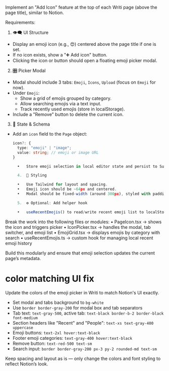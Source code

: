 Implement an "Add Icon" feature at the top of each Writi page (above the page title), similar to Notion.

Requirements:

1. 👁️‍🗨️ UI Structure
- Display an emoji icon (e.g., 😍) centered above the page title if one is set.
- If no icon exists, show a "➕ Add icon" button.
- Clicking the icon or button should open a floating emoji picker modal.

2. 🎛 Picker Modal
- Modal should include 3 tabs: `Emoji`, `Icons`, `Upload` (focus on `Emoji` for now).
- Under `Emoji`:
  - Show a grid of emojis grouped by category.
  - Allow searching emojis via a text input.
  - Track recently used emojis (store in localStorage).
- Include a "Remove" button to delete the current icon.

3. 🧠 State & Schema
- Add an `icon` field to the `Page` object:
  ```ts
  icon?: {
    type: "emoji" | "image";
    value: string; // emoji or image URL
  }

  	•	Store emoji selection in local editor state and persist to Supabase.

	4.	💅 Styling

	•	Use Tailwind for layout and spacing.
	•	Emoji icon should be ~64px and centered.
	•	Modal should be fixed-width (around 300px), styled with padding, rounded corners, shadow.

	5.	⚙️ Optional: Add helper hook

	•	useRecentEmojis() to read/write recent emoji list to localStorage.

Break the work into the following files or modules:
	•	PageIcon.tsx → shows the icon and triggers picker
	•	IconPicker.tsx → handles the modal, tab switcher, and emoji list
	•	EmojiGrid.tsx → displays emojis by category with search
	•	useRecentEmojis.ts → custom hook for managing local recent emoji history

Build this modularly and ensure that emoji selection updates the current page’s metadata.


# color matching UI fix

Update the colors of the emoji picker in Writi to match Notion's UI exactly.

- Set modal and tabs background to `bg-white`
- Use `border border-gray-200` for modal box and tab separators
- Tab text: `text-gray-500`, active tab: `text-black border-b-2 border-black font-medium`
- Section headers like "Recent" and "People": `text-xs text-gray-400 uppercase`
- Emoji buttons: `text-2xl hover:text-black`
- Footer emoji categories: `text-gray-400 hover:text-black`
- Remove button: `text-red-500 text-sm`
- Search input: `border border-gray-200 px-3 py-2 rounded-md text-sm`

Keep spacing and layout as is — only change the colors and font styling to reflect Notion’s look.